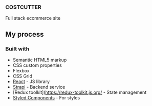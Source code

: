 
### COSTCUTTER
Full stack ecommerce site


## My process

### Built with

- Semantic HTML5 markup
- CSS custom properties
- Flexbox
- CSS Grid
- [React](https://reactjs.org/) - JS library
- [Strapi](https://strapi.io/) - Backend service
- [Redux toolkit](https://redux-toolkit.js.org/ - State management
- [Styled Components](https://styled-components.com/) - For styles


